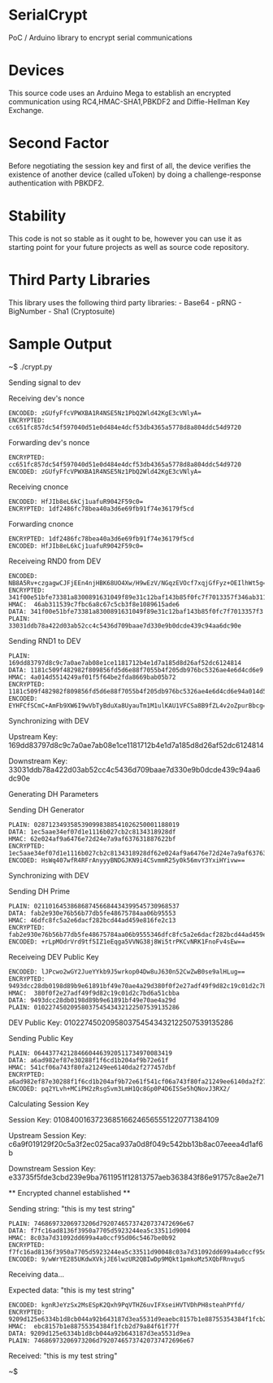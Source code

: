 SerialCrypt
===========

PoC / Arduino library to encrypt serial communications

Devices
=======

This source code uses an Arduino Mega to establish an encrypted communication using RC4,HMAC-SHA1,PBKDF2 and Diffie-Hellman Key Exchange.

Second Factor
=============

Before negotiating the session key and first of all, the device verifies the existence of another device (called uToken) by doing a challenge-response authentication with PBKDF2.

Stability
=========

This code is not so stable as it ought to be, however you can use it as starting point for your future projects as well as source code repository.

Third Party Libraries
=====================

This library uses the following third party libraries:
	- Base64
	- pRNG
	- BigNumber
	- Sha1 (Cryptosuite)

Sample Output
=============

~$ ./crypt.py 

Sending signal to dev

Receiving dev's nonce

    ENCODED: zGUfyFfcVPWXBA1R4NSE5Nz1PbQ2Wld42KgE3cVNlyA=
    ENCRYPTED: cc651fc857dc54f597040d51e0d484e4dcf53db4365a5778d8a804ddc54d9720

Forwarding dev's nonce

    ENCRYPTED: cc651fc857dc54f597040d51e0d484e4dcf53db4365a5778d8a804ddc54d9720
    ENCODED: zGUfyFfcVPWXBA1R4NSE5Nz1PbQ2Wld42KgE3cVNlyA=


Receiving cnonce

    ENCODED: HfJIb8eL6kCj1uafuR9042F59c0=
    ENCRYPTED: 1df2486fc78bea40a3d6e69fb91f74e36179f5cd

Forwarding cnonce

    ENCRYPTED: 1df2486fc78bea40a3d6e69fb91f74e36179f5cd
    ENCODED: HfJIb8eL6kCj1uafuR9042F59c0=

Receiveing RND0 from DEV

    ENCODED: NB8A5Rv+czgagwCJFjEEn4njHBK68UO4Xw/H9wEzV/NGqzEVOcf7xqjGfFyz+OEIlhWt5g==
    ENCRYPTED: 341f00e51bfe73381a8300891631049f89e31c12baf143b85f0fc7f7013357f346ab311539c7fbc6a8c67c5cb3f8e1089615ade6
    HMAC:  46ab311539c7fbc6a8c67c5cb3f8e1089615ade6
    DATA: 341f00e51bfe73381a8300891631049f89e31c12baf143b85f0fc7f7013357f3
    PLAIN: 33031ddb78a422d03ab52cc4c5436d709baae7d330e9b0dcde439c94aa6dc90e

Sending RND1 to DEV

    PLAIN: 169dd83797d8c9c7a0ae7ab08e1ce1181712b4e1d7a185d8d26af52dc6124814
    DATA: 1181c509f482982f809856fd5d6e88f7055b4f205db976bc5326ae4e6d4cd6e9
    HMAC: 4a014d5514249af01f5f64be2fda8669bab05b72
    ENCRYPTED: 1181c509f482982f809856fd5d6e88f7055b4f205db976bc5326ae4e6d4cd6e94a014d5514249af01f5f64be2fda8669bab05b72
    ENCODED: EYHFCfSCmC+AmFb9XW6I9wVbTyBduXa8UyauTm1M1ulKAU1VFCSa8B9fZL4v2oZpurBbcg==


Synchronizing with DEV

Upstream Key: 169dd83797d8c9c7a0ae7ab08e1ce1181712b4e1d7a185d8d26af52dc6124814

Downstream Key: 33031ddb78a422d03ab52cc4c5436d709baae7d330e9b0dcde439c94aa6dc90e

Generating DH Parameters

Sending DH Generator

    PLAIN: 0287123493585390998388541026250001188019
    DATA: 1ec5aae34ef07d1e1116b027cb2c8134318928df
    HMAC: 62e024af9a6476e72d24e7a9af637631887622bf
    ENCRYPTED: 1ec5aae34ef07d1e1116b027cb2c8134318928df62e024af9a6476e72d24e7a9af637631887622bf
    ENCODED: HsWq407wfR4RFrAnyyyBNDGJKN9i4CSvmmR25y0k56mvY3YxiHYivw==

Synchronizing with DEV

Sending DH Prime

    PLAIN: 0211016453868687456684434399545730968537
    DATA: fab2e930e76b56b77db5fe48675784aa06b95553
    HMAC: 46dfc8fc5a2e6dacf282bcd44ad459e816fe2c13
    ENCRYPTED: fab2e930e76b56b77db5fe48675784aa06b9555346dfc8fc5a2e6dacf282bcd44ad459e816fe2c13
    ENCODED: +rLpMOdrVrd9tf5IZ1eEqga5VVNG38j8Wi5trPKCvNRK1FnoFv4sEw==

Receiveing DEV Public Key

    ENCODED: lJPcwo2wGY2JueYYkb9J5wrkop04Dw8uJ630n52CwZwB0se9alHLug==
    ENCRYPTED: 9493dcc28db0198d89b9e61891bf49e70ae4a29d380f0f2e27adf49f9d82c19c01d2c7bd6a51cbba
    HMAC:  380f0f2e27adf49f9d82c19c01d2c7bd6a51cbba
    DATA: 9493dcc28db0198d89b9e61891bf49e70ae4a29d
    PLAIN: 0102274502095803754543432122507539135286

DEV Public Key: 0102274502095803754543432122507539135286

Sending Public Key

    PLAIN: 06443774212846604463920511734970083419
    DATA: a6ad982ef87e30288f1f6cd1b204af9b72e61f
    HMAC: 541cf06a743f80fa21249ee6140da2f277457dbf
    ENCRYPTED: a6ad982ef87e30288f1f6cd1b204af9b72e61f541cf06a743f80fa21249ee6140da2f277457dbf
    ENCODED: pq2YLvh+MCiPH2zRsgSvm3LmH1Qc8Gp0P4D6ISSe5hQNovJ3RX2/


Calculating Session Key

Session Key:  0108400163723685166246565551220771384109

Upstream Session Key: c6a9f019129f20c5a3f2ec025aca937a0d8f049c542bb13b8ac07eeea4d1af6b

Downstream Session Key: e33735f5fde3cbd239e9ba7611951f12813757aeb363843f86e91757c8ae2e71

** Encrypted channel established **

Sending string: "this is my test string"

    PLAIN: 74686973206973206d79207465737420737472696e67
    DATA: f7fc16ad8136f3950a7705d5923244ea5c33511d9004
    HMAC: 8c03a7d31092dd699a4a0ccf95d06c5467be0b92
    ENCRYPTED: f7fc16ad8136f3950a7705d5923244ea5c33511d90048c03a7d31092dd699a4a0ccf95d06c5467be0b92
    ENCODED: 9/wWrYE285UKdwXVkjJE6lwzUR2QBIwDp9MQkt1pmkoMz5XQbFRnvguS

Receiving data...

Expected data: "this is my test string"

    ENCODED: kgnRJeYzSx2MsESpK2Qxh9PqVTHZ6uvIFXseiHVTVDhPH8steahPYfd/
    ENCRYPTED: 9209d125e6334b1d8cb044a92b643187d3ea5531d9eaebc8157b1e88755354384f1fcb2d79a84f61f77f
    HMAC:  ebc8157b1e88755354384f1fcb2d79a84f61f77f
    DATA: 9209d125e6334b1d8cb044a92b643187d3ea5531d9ea
    PLAIN: 74686973206973206d79207465737420737472696e67

Received: "this is my test string"

~$ 
